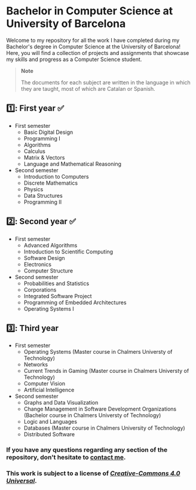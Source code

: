 # Bachelor in Computer Science at University of Barcelona

Welcome to my repository for all the work I have completed during my Bachelor's degree in Computer Science at the University of Barcelona! Here, you will find a collection of projects and assignments that showcase my skills and progress as a Computer Science student.

> **Note**
> 
>The documents for each subject are written in the language in which they are taught, most of which are Catalan or Spanish.

1️⃣: First year ✅
---
- First semester
  - Basic Digital Design
  - Programming I
  - Algorithms
  - Calculus
  - Matrix & Vectors
  - Language and Mathematical Reasoning
- Second semester
  - Introduction to Computers
  - Discrete Mathematics
  - Physics
  - Data Structures
  - Programming II

2️⃣: Second year ✅
---
- First semester
  - Advanced Algorithms
  - Introduction to Scientific Computing
  - Software Design
  - Electronics
  - Computer Structure
- Second semester
  - Probabilities and Statistics
  - Corporations
  - Integrated Software Project
  - Programming of Embedded Architectures
  - Operating Systems I
  
3️⃣: Third year
---
- First semester
  - Operating Systems (Master course in Chalmers Universty of Technology)
  - Networks
  - Current Trends in Gaming (Master course in Chalmers Universty of Technology)
  - Computer Vision
  - Artificial Intelligence
- Second semester
  - Graphs and Data Visualization
  - Change Management in Software Development Organizations (Bachelor course in Chalmers Universty of Technology)
  - Logic and Languages
  - Databases (Master course in Chalmers University of Technology)
  - Distributed Software


### If you have any questions regarding any section of the repository, don't hesitate to [contact me](noahmv59@gmail.com).

### This work is subject to a license of [*Creative-Commons 4.0 Universal*](https://creativecommons.org/licenses/by-nc-nd/4.0/deed.ca).
